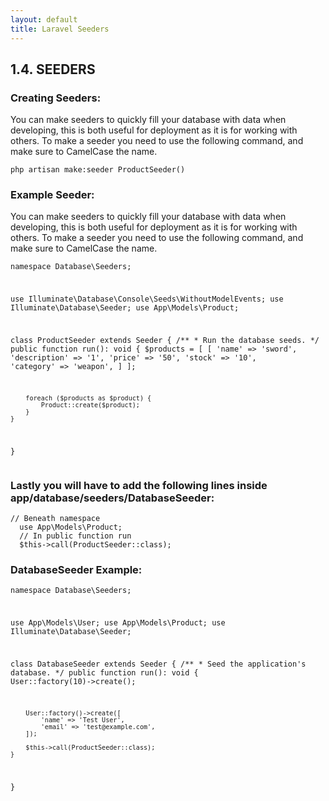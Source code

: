 ```yaml
---
layout: default
title: Laravel Seeders
---
```


<h2>1.4. SEEDERS</h2>
<h3>Creating Seeders:</h3>
<p>You can make seeders to quickly fill your database with data when developing, this is both useful for deployment as it is for working with others. To make a seeder you need to use the following command, and make sure to CamelCase the name.</p>

<div class="codesnippet-wrapper">
  <div class="line-numbers">
</div>
<pre class="codesnippet"><code>php artisan make:seeder ProductSeeder()</code></pre></div>

<h3>Example Seeder:</h3>
<p>You can make seeders to quickly fill your database with data when developing, this is both useful for deployment as it is for working with others. To make a seeder you need to use the following command, and make sure to CamelCase the name.</p>
<div class="codesnippet-wrapper">
  <div class="line-numbers">
</div>
<pre class="codesnippet"><code><?php

namespace Database\Seeders;

use Illuminate\Database\Console\Seeds\WithoutModelEvents;
use Illuminate\Database\Seeder;
use App\Models\Product;

class ProductSeeder extends Seeder
{
    /**
     * Run the database seeds.
     */
    public function run(): void
    {
        $products = [
            [
                'name' => 'sword',
                'description' => '1',
                'price' => '50',
                'stock' => '10',
                'category' => 'weapon',
            ]
        ];

        foreach ($products as $product) {
            Product::create($product);
        }
    }
}</code></pre></div>

<h3>Lastly you will have to add the following lines inside app/database/seeders/DatabaseSeeder:</h3>
<div class="codesnippet-wrapper">
  <div class="line-numbers">
</div>
<pre class="codesnippet"><code>// Beneath namespace
  use App\Models\Product;
  // In public function run
  $this->call(ProductSeeder::class);</code></pre></div>

<h3>DatabaseSeeder Example:</h3>
<div class="codesnippet-wrapper">
  <div class="line-numbers">
</div>
<pre class="codesnippet"><code><?php

namespace Database\Seeders;

use App\Models\User;
use App\Models\Product;
use Illuminate\Database\Seeder;

class DatabaseSeeder extends Seeder
{
    /**
     * Seed the application's database.
     */
    public function run(): void
    {
        User::factory(10)->create();

        User::factory()->create([
            'name' => 'Test User',
            'email' => 'test@example.com',
        ]);

        $this->call(ProductSeeder::class);
    }
}</code></pre></div>
